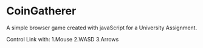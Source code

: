 # CoinGatherer
A simple browser game created with javaScript for a University Assignment.

Control Link with:
1.Mouse
2.WASD
3.Arrows
